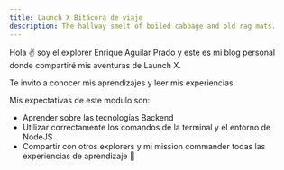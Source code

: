 ```yaml
---
title: Launch X Bitácora de viaje
description: The hallway smelt of boiled cabbage and old rag mats.
---
```


Hola ✌️  soy el explorer Enrique Aguilar Prado y este es mi blog personal donde compartiré mis aventuras de Launch X.

Te invito a conocer mis aprendizajes y leer mis experiencias.

Mis expectativas de este modulo son:
- Aprender sobre las tecnologías Backend
- Utilizar correctamente los comandos de la terminal y el entorno de NodeJS
- Compartir con otros explorers y mi mission commander todas las experiencias de aprendizaje
🚀
